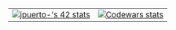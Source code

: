 <table align="center">
  <tr>
    <td align="center">
      <a href="https://github.com/oakoudad/badge42">
        <img src="https://badge.mediaplus.ma/darkblue/jpuerto-?1337Badge=off&UM6P=off" alt="jpuerto-'s 42 stats" />
      </a>
    </td>
    <td align="center">
      <a href="https://www.codewars.com/users/Nachopuerto95">
        <img src="https://github.r2v.ch/codewars?user=Nachopuerto95&theme=gradient_dark_by_level&top_languages=true&stroke=%23FF0000&hide_clan=true&animation=false" alt="Codewars stats" />
      </a>
    </td>
  </tr>
</table>

